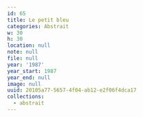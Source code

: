 ```yaml
---
id: 65
title: Le petit bleu
categories: Abstrait
w: 30
h: 30
location: null
note: null
file: null
year: '1987'
year_start: 1987
year_end: null
image: null
uuid: 20105a77-5657-4f04-ab12-e2f06f4dca17
collections:
  - abstrait
---
```


